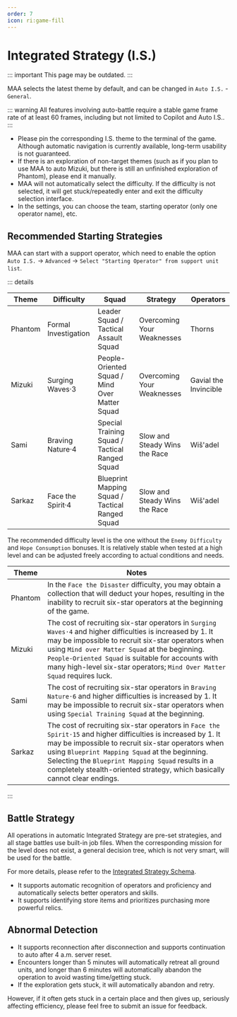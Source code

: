 ```yaml
---
order: 7
icon: ri:game-fill
---
```


# Integrated Strategy (I.S.)

::: important This page may be outdated.
:::

MAA selects the latest theme by default, and can be changed in `Auto I.S.` - `General`.

::: warning
All features involving auto-battle require a stable game frame rate of at least 60 frames, including but not limited to Copilot and Auto I.S..
:::

- Please pin the corresponding I.S. theme to the terminal of the game. Although automatic navigation is currently available, long-term usability is not guaranteed.
- If there is an exploration of non-target themes (such as if you plan to use MAA to auto Mizuki, but there is still an unfinished exploration of Phantom), please end it manually.
- MAA will not automatically select the difficulty. If the difficulty is not selected, it will get stuck/repeatedly enter and exit the difficulty selection interface.
- In the settings, you can choose the team, starting operator (only one operator name), etc.

## Recommended Starting Strategies

MAA can start with a support operator, which need to enable the option `Auto I.S.` → `Advanced` → `Select "Starting Operator" from support unit list`.

::: details

| Theme   | Difficulty           | Squad                                           | Strategy                      | Operators             |
| ------- | -------------------- | ----------------------------------------------- | ----------------------------- | --------------------- |
| Phantom | Formal Investigation | Leader Squad / Tactical Assault Squad           | Overcoming Your Weaknesses    | Thorns                |
| Mizuki  | Surging Waves·3      | People-Oriented Squad / Mind Over Matter Squad  | Overcoming Your Weaknesses    | Gavial the Invincible |
| Sami    | Braving Nature·4     | Special Training Squad / Tactical Ranged Squad  | Slow and Steady Wins the Race | Wiš'adel              |
| Sarkaz  | Face the Spirit·4    | Blueprint Mapping Squad / Tactical Ranged Squad | Slow and Steady Wins the Race | Wiš'adel              |

The recommended difficulty level is the one without the `Enemy Difficulty` and `Hope Consumption` bonuses. It is relatively stable when tested at a high level and can be adjusted freely according to actual conditions and needs.

| Theme   | Notes                                                                                                                                                                                                                                                                                                                                                                         |
| ------- | ----------------------------------------------------------------------------------------------------------------------------------------------------------------------------------------------------------------------------------------------------------------------------------------------------------------------------------------------------------------------------- |
| Phantom | In the `Face the Disaster` difficulty, you may obtain a collection that will deduct your hopes, resulting in the inability to recruit six-star operators at the beginning of the game.                                                                                                                                                                                        |
| Mizuki  | The cost of recruiting six-star operators in `Surging Waves·4` and higher difficulties is increased by 1. It may be impossible to recruit six-star operators when using `Mind over Matter Squad` at the beginning.<br>`People-Oriented Squad` is suitable for accounts with many high-level six-star operators; `Mind Over Matter Squad` requires luck.                                                |
| Sami    | The cost of recruiting six-star operators in `Braving Nature·6` and higher difficulties is increased by 1. It may be impossible to recruit six-star operators when using `Special Training Squad` at the beginning.                                                                                                                                                           |
| Sarkaz  | The cost of recruiting six-star operators in `Face the Spirit·15` and higher difficulties is increased by 1. It may be impossible to recruit six-star operators when using `Blueprint Mapping Squad` at the beginning.<br>Selecting the `Blueprint Mapping Squad` results in a completely stealth-oriented strategy, which basically cannot clear endings. |

:::

## Battle Strategy

All operations in automatic Integrated Strategy are pre-set strategies, and all stage battles use built-in job files. When the corresponding mission for the level does not exist, a general decision tree, which is not very smart, will be used for the battle.

For more details, please refer to the [Integrated Strategy Schema](../../protocol/integrated-strategy-schema.md).

- It supports automatic recognition of operators and proficiency and automatically selects better operators and skills.
- It supports identifying store items and prioritizes purchasing more powerful relics.

## Abnormal Detection

- It supports reconnection after disconnection and supports continuation to auto after 4 a.m. server reset.
- Encounters longer than 5 minutes will automatically retreat all ground units, and longer than 6 minutes will automatically abandon the operation to avoid wasting time/getting stuck.
- If the exploration gets stuck, it will automatically abandon and retry.

However, if it often gets stuck in a certain place and then gives up, seriously affecting efficiency, please feel free to submit an issue for feedback.
